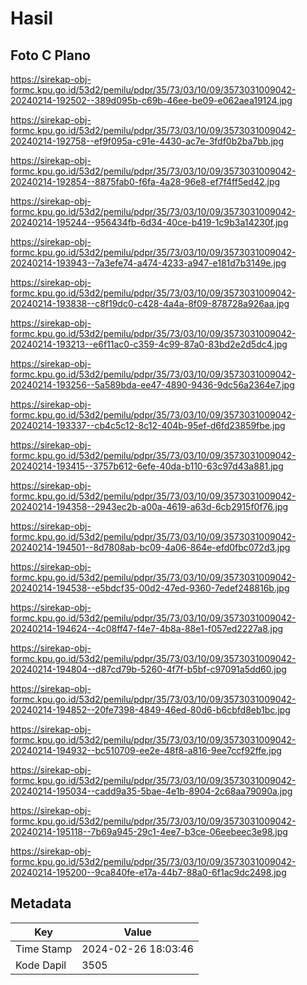 # Hasil

## Foto C Plano

https://sirekap-obj-formc.kpu.go.id/53d2/pemilu/pdpr/35/73/03/10/09/3573031009042-20240214-192502--389d095b-c69b-46ee-be09-e062aea19124.jpg

https://sirekap-obj-formc.kpu.go.id/53d2/pemilu/pdpr/35/73/03/10/09/3573031009042-20240214-192758--ef9f095a-c91e-4430-ac7e-3fdf0b2ba7bb.jpg

https://sirekap-obj-formc.kpu.go.id/53d2/pemilu/pdpr/35/73/03/10/09/3573031009042-20240214-192854--8875fab0-f6fa-4a28-96e8-ef7f4ff5ed42.jpg

https://sirekap-obj-formc.kpu.go.id/53d2/pemilu/pdpr/35/73/03/10/09/3573031009042-20240214-195244--956434fb-6d34-40ce-b419-1c9b3a14230f.jpg

https://sirekap-obj-formc.kpu.go.id/53d2/pemilu/pdpr/35/73/03/10/09/3573031009042-20240214-193943--7a3efe74-a474-4233-a947-e181d7b3149e.jpg

https://sirekap-obj-formc.kpu.go.id/53d2/pemilu/pdpr/35/73/03/10/09/3573031009042-20240214-193838--c8f19dc0-c428-4a4a-8f09-878728a926aa.jpg

https://sirekap-obj-formc.kpu.go.id/53d2/pemilu/pdpr/35/73/03/10/09/3573031009042-20240214-193213--e6f11ac0-c359-4c99-87a0-83bd2e2d5dc4.jpg

https://sirekap-obj-formc.kpu.go.id/53d2/pemilu/pdpr/35/73/03/10/09/3573031009042-20240214-193256--5a589bda-ee47-4890-9436-9dc56a2364e7.jpg

https://sirekap-obj-formc.kpu.go.id/53d2/pemilu/pdpr/35/73/03/10/09/3573031009042-20240214-193337--cb4c5c12-8c12-404b-95ef-d6fd23859fbe.jpg

https://sirekap-obj-formc.kpu.go.id/53d2/pemilu/pdpr/35/73/03/10/09/3573031009042-20240214-193415--3757b612-6efe-40da-b110-63c97d43a881.jpg

https://sirekap-obj-formc.kpu.go.id/53d2/pemilu/pdpr/35/73/03/10/09/3573031009042-20240214-194358--2943ec2b-a00a-4619-a63d-6cb2915f0f76.jpg

https://sirekap-obj-formc.kpu.go.id/53d2/pemilu/pdpr/35/73/03/10/09/3573031009042-20240214-194501--8d7808ab-bc09-4a06-864e-efd0fbc072d3.jpg

https://sirekap-obj-formc.kpu.go.id/53d2/pemilu/pdpr/35/73/03/10/09/3573031009042-20240214-194538--e5bdcf35-00d2-47ed-9360-7edef248816b.jpg

https://sirekap-obj-formc.kpu.go.id/53d2/pemilu/pdpr/35/73/03/10/09/3573031009042-20240214-194624--4c08ff47-f4e7-4b8a-88e1-f057ed2227a8.jpg

https://sirekap-obj-formc.kpu.go.id/53d2/pemilu/pdpr/35/73/03/10/09/3573031009042-20240214-194804--d87cd79b-5260-4f7f-b5bf-c97091a5dd60.jpg

https://sirekap-obj-formc.kpu.go.id/53d2/pemilu/pdpr/35/73/03/10/09/3573031009042-20240214-194852--20fe7398-4849-46ed-80d6-b6cbfd8eb1bc.jpg

https://sirekap-obj-formc.kpu.go.id/53d2/pemilu/pdpr/35/73/03/10/09/3573031009042-20240214-194932--bc510709-ee2e-48f8-a816-9ee7ccf92ffe.jpg

https://sirekap-obj-formc.kpu.go.id/53d2/pemilu/pdpr/35/73/03/10/09/3573031009042-20240214-195034--cadd9a35-5bae-4e1b-8904-2c68aa79090a.jpg

https://sirekap-obj-formc.kpu.go.id/53d2/pemilu/pdpr/35/73/03/10/09/3573031009042-20240214-195118--7b69a945-29c1-4ee7-b3ce-06eebeec3e98.jpg

https://sirekap-obj-formc.kpu.go.id/53d2/pemilu/pdpr/35/73/03/10/09/3573031009042-20240214-195200--9ca840fe-e17a-44b7-88a0-6f1ac9dc2498.jpg


## Metadata

| Key        | Value               |
| ---------- | ------------------- |
| Time Stamp | 2024-02-26 18:03:46 |
| Kode Dapil | 3505                |



